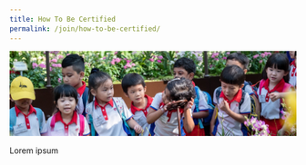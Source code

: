 ```yaml
---
title: How To Be Certified
permalink: /join/how-to-be-certified/
---
```


<p align="center">
  <img src="/images/kids.jpg">
</p>

Lorem ipsum
